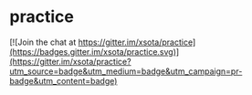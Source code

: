 # practice

[![Join the chat at https://gitter.im/xsota/practice](https://badges.gitter.im/xsota/practice.svg)](https://gitter.im/xsota/practice?utm_source=badge&utm_medium=badge&utm_campaign=pr-badge&utm_content=badge)
